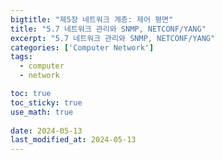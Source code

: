 ```yaml
---
bigtitle: "제5장 네트워크 계층: 제어 평면"
title: "5.7 네트워크 관리와 SNMP, NETCONF/YANG"
excerpt: "5.7 네트워크 관리와 SNMP, NETCONF/YANG"
categories: ['Computer Network']
tags:
  - computer
  - network

toc: true
toc_sticky: true
use_math: true
 
date: 2024-05-13
last_modified_at: 2024-05-13
---
```

